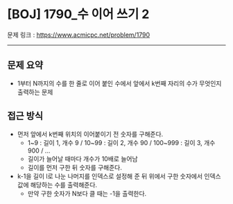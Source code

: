 # [BOJ] 1790_수 이어 쓰기 2

문제 링크 : https://www.acmicpc.net/problem/1790

-------------------------------
## 문제 요약
  - 1부터 N까지의 수를 한 줄로 이어 붙인 수에서 앞에서 k번째 자리의 수가 무엇인지 출력하는 문제

## 접근 방식
  - 먼저 앞에서 k번째 위치의 이어붙이기 전 숫자를 구해준다.
    - 1~9 : 길이 1, 개수 9 / 10~99 : 길이 2, 개수 90 / 100~999 : 길이 3, 개수 900 / ...
    - 길이가 늘어날 때마다 개수가 10배로 늘어남
    - 길이를 먼저 구한 뒤 숫자를 구해준다.
  - k-1을 길이 l로 나눈 나머지를 인덱스로 설정해 준 뒤 위에서 구한 숫자에서 인덱스 값에 해당하는 수를 출력해준다.
    - 만약 구한 숫자가 N보다 클 때는 -1을 출력한다.
